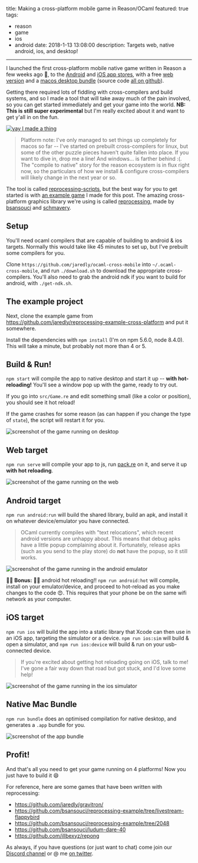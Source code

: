 title: Making a cross-platform mobile game in Reason/OCaml
featured: true
tags:
  - reason
  - game
  - ios
  - android
date: 2018-1-13 13:08:00
description: Targets web, native android, ios, and desktop!
---

I launched the first cross-platform mobile native game written in Reason a few weeks ago 🎉, to the [Android](https://play.google.com/store/apps/details?id=com.jaredforsyth.gravitron) and [iOS app stores](https://itunes.apple.com/us/app/gravitron-master-gravity/id1330043938), with a free [web version](https://gravitron.jaredforsyth.com) and a [macos desktop bundle](https://github.com/jaredly/gravitron/releases/tag/1.0.0) (source code [all on github](https://github.com/jaredly/gravitron)).

Getting there required lots of fiddling with cross-compilers and build systems, and so I made a tool that will take away much of the pain involved, so you can get started immediately and get your game into the world. **NB: This is still super experimental** but I'm really excited about it and want to get y'all in on the fun.

<!-- more -->

[![yay I made a thing](/images/gravitron-banner.png)](https://github.com/jaredly/gravitron)

> Platform note: I've only managed to set things up completely for macos so far -- I've started on prebuilt cross-compilers for linux, but some of the other puzzle pieces haven't quite fallen into place. If you want to dive in, drop me a line! And windows... is farther behind :(. The "compile to native" story for the reason ecosystem is in flux right now, so the particulars of how we install & configure cross-compilers will likely change in the next year or so.



The tool is called [reprocessing-scripts](https://github.com/jaredly/reprocessing-scripts), but the best way for you to get started is with [an example game](https://github.com/jaredly/reprocessing-example-cross-platform) I made for this post. The amazing cross-platform graphics library we're using is called [reprocessing](https://github.com/Schmavery/reprocessing), made by [bsansouci](https://twitter.com/bsansouci/) and [schmavery](https://twitter.com/_schmavery).

## Setup

You'll need ocaml compilers that are capable of building to android & ios targets. Normally this would take like 45 minutes to set up, but I've prebuilt some compilers for you.

Clone `https://github.com/jaredly/ocaml-cross-mobile` into `~/.ocaml-cross-mobile`, and run `./download.sh` to download the appropriate cross-compilers. You'll also need to grab the android ndk if you want to build for android, with `./get-ndk.sh`.

## The example project

Next, clone the example game from https://github.com/jaredly/reprocessing-example-cross-platform and put it somewhere.

Install the dependencies with `npm install` (I'm on npm 5.6.0, node 8.4.0). This will take a minute, but probably not more than 4 or 5.

## Build & Run!

`npm start` will compile the app to native desktop and start it up -- **with hot-reloading!** You'll see a window pop up with the game, ready to try out.

If you go into `src/Game.re` and edit something small (like a color or position), you should see it hot reload!

If the game crashes for some reason (as can happen if you change the type of `state`), the script will restart it for you.

![screenshot of the game running on desktop](/images/desktop-caml.png)

## Web target

`npm run serve` will compile your app to js, run [pack.re](https://github.com/jaredly/pack.re) on it, and serve it up **with hot reloading**.

![screenshot of the game running on the web](/images/web-caml.png)

## Android target

`npm run android:run` will build the shared library, build an apk, and install it on whatever device/emulator you have connected.

> OCaml currently compiles with "text relocations", which recent android versions are unhappy about. This means that debug apks have a little popup complaining about it. Fortunately, release apks (such as you send to the play store) do **not** have the popup, so it still works.

![screenshot of the game running in the android emulator](/images/android-caml.png)

🎁🎁 **Bonus:** 🎁🎁 android hot reloading!! `npm run android:hot` will compile, install on your emulator/device, and proceed to hot-reload as you make changes to the code 😍. This requires that your phone be on the same wifi network as your computer.

## iOS target

`npm run ios` will build the app into a static library that Xcode can then use in an iOS app, targeting the simulator or a device. `npm run ios:sim` will build & open a simulator, and `npm run ios:device` will build & run on your usb-connected device.

> If you're excited about getting hot reloading going on iOS, talk to me! I've gone a fair way down that road but got stuck, and I'd love some help!

![screenshot of the game running in the ios simulator](/images/ios-caml.png)

## Native Mac Bundle

`npm run bundle` does an optimised compilation for native desktop, and generates a `.app` bundle for you.

![screenshot of the app bundle](/images/caml-app.png)

## Profit!

And that's all you need to get your game running on 4 platforms! Now you just have to build it 😄

For reference, here are some games that have been written with reprocessing:

- https://github.com/jaredly/gravitron/
- https://github.com/bsansouci/reprocessing-example/tree/livestream-flappybird
- https://github.com/bsansouci/reprocessing-example/tree/2048
- https://github.com/bsansouci/ludum-dare-40
- https://github.com/illbexyz/repong

As always, if you have questions (or just want to chat) come join our [Discord channel](https://discord.gg/reasonml) or @ me [on twitter](https://twitter.com/jaredforsyth).
